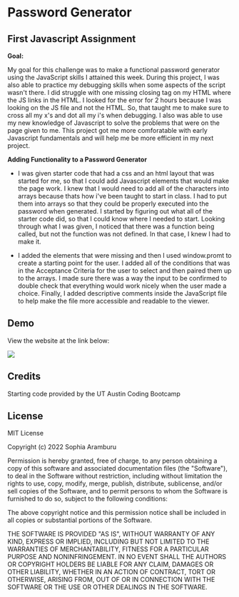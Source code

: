 # Password Generator

## First Javascript Assignment

**Goal:**

My goal for this challenge was to make a functional password generator using the JavaScript skills I attained this week. During this project, I was also able to practice my debugging skills when some aspects of the script wasn't there. I did struggle with one missing closing tag on my HTML where the JS links in the HTML. I looked for the error for 2 hours because I was looking on the JS file and not the HTML. So, that taught me to make sure to cross all my x's and dot all my i's when debugging. I also was able to use my new knowledge of Javascript to solve the problems that were on the page given to me. This project got me more comforatable with early Javascript fundamentals and will help me be more efficient in my next project.

**Adding Functionality to a Password Generator**

- I was given starter code that had a css and an html layout that was started for me, so that I could add Javascript elements that would make the page work. I knew that I would need to add all of the characters into arrays because thats how i've been taught to start in class. I had to put them into arrays so that they could be properly executed into the password when generated. I started by figuring out what all of the starter code did, so that I could know where I needed to start. Looking through what I was given, I noticed that there was a function being called, but not the function was not defined. In that case, I knew I had to make it. 

- I added the elements that were missing and then I used window.promt to create a starting point for the user. I added all of the conditions that was in the Acceptance Criteria for the user to select and then paired them up to the arrays. I made sure there was a way the input to be confirmed to double check that everything would work nicely when the user made a choice. Finally, I added descriptive comments inside the JavaScript file to help make the file more accessible and readable to the viewer. 

## Demo
View the website at the link below:



<img src="assets/Develop/Capture.PNG">

## Credits

Starting code provided by the UT Austin Coding Bootcamp

## License

MIT License

Copyright (c) 2022 Sophia Aramburu

Permission is hereby granted, free of charge, to any person obtaining a copy
of this software and associated documentation files (the "Software"), to deal
in the Software without restriction, including without limitation the rights
to use, copy, modify, merge, publish, distribute, sublicense, and/or sell
copies of the Software, and to permit persons to whom the Software is
furnished to do so, subject to the following conditions:

The above copyright notice and this permission notice shall be included in all
copies or substantial portions of the Software.

THE SOFTWARE IS PROVIDED "AS IS", WITHOUT WARRANTY OF ANY KIND, EXPRESS OR
IMPLIED, INCLUDING BUT NOT LIMITED TO THE WARRANTIES OF MERCHANTABILITY,
FITNESS FOR A PARTICULAR PURPOSE AND NONINFRINGEMENT. IN NO EVENT SHALL THE
AUTHORS OR COPYRIGHT HOLDERS BE LIABLE FOR ANY CLAIM, DAMAGES OR OTHER
LIABILITY, WHETHER IN AN ACTION OF CONTRACT, TORT OR OTHERWISE, ARISING FROM,
OUT OF OR IN CONNECTION WITH THE SOFTWARE OR THE USE OR OTHER DEALINGS IN THE
SOFTWARE.
